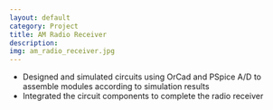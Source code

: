 ```yaml
---
layout: default
category: Project
title: AM Radio Receiver
description:
img: am_radio_receiver.jpg
---
```


* Designed and simulated circuits using OrCad and PSpice A/D to assemble modules according to simulation results
* Integrated the circuit components to complete the radio receiver

